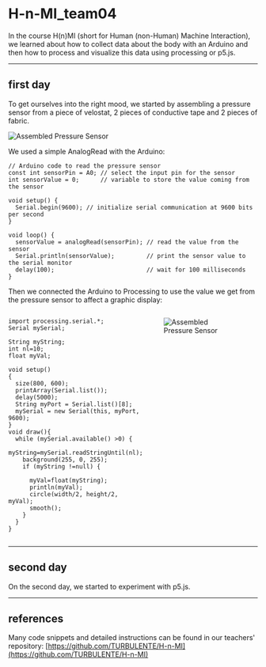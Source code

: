 # H-n-MI_team04

In the course H(n)MI (short for Human (non-Human) Machine Interaction), we learned about how to collect data about the body with an Arduino and then how to process and visualize this data using processing or p5.js.
***

## first day

To get ourselves into the right mood, we started by assembling a pressure sensor from a piece of velostat, 2 pieces of conductive tape and 2 pieces of fabric.

![Assembled Pressure Sensor](images/pressure-sensor-layers.gif)

We used a simple AnalogRead with the Arduino:


```
// Arduino code to read the pressure sensor
const int sensorPin = A0; // select the input pin for the sensor
int sensorValue = 0;      // variable to store the value coming from the sensor

void setup() {
  Serial.begin(9600); // initialize serial communication at 9600 bits per second
}

void loop() {
  sensorValue = analogRead(sensorPin); // read the value from the sensor
  Serial.println(sensorValue);         // print the sensor value to the serial monitor
  delay(100);                          // wait for 100 milliseconds
}
```

Then we connected the Arduino to Processing to use the value we get from the pressure sensor to affect a graphic display:


<div style="display: flex; align-items: flex-start;">
  <div style="flex: 1; padding-right:42px;">

```
import processing.serial.*;
Serial mySerial;

String myString;
int nl=10;
float myVal;

void setup()
{
  size(800, 600);
  printArray(Serial.list());
  delay(5000);
  String myPort = Serial.list()[8];
  mySerial = new Serial(this, myPort, 9600);
}
void draw(){
  while (mySerial.available() >0) {
    myString=mySerial.readStringUntil(nl);
    background(255, 0, 255);
    if (myString !=null) {
      
      myVal=float(myString);
      println(myVal);
      circle(width/2, height/2, myVal);
      smooth();
    }
  }
}
```
</div>
  <div style="flex: 2; padding-right:42px;">


![Assembled Pressure Sensor](images/pressure-sensor-processing.gif)
</div>
</div>

***
## second day

On the second day, we started to experiment with p5.js.


***
## references

Many code snippets and detailed instructions can be found in our teachers' repository:
[https://github.com/TURBULENTE/H-n-MI](https://github.com/TURBULENTE/H-n-MI)


